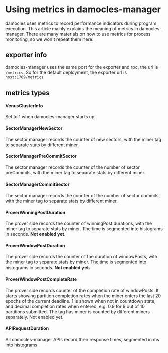 # Using metrics in damocles-manager

damocles uses metrics to record performance indicators during program execution. This article mainly explains the meaning of metrics in damocles-manager. There are many materials on how to use metrics for process monitoring, so we won't repeat them here.

## exporter info
damocles-manager uses the same port for the exporter and rpc, the url is `/metrics`. So for the default deployment, the exporter url is `host:1789/metrics`

## metrics types

#### VenusClusterInfo
Set to 1 when damocles-manager starts up.

#### SectorManagerNewSector
The sector manager records the counter of new sectors, with the miner tag to separate stats by different miner.

#### SectorManagerPreCommitSector
The sector manager records the counter of the number of sector preCommits, with the miner tag to separate stats by different miner.

#### SectorManagerCommitSector
The sector manager records the counter of the number of sector commits, with the miner tag to separate stats by different miner.

#### ProverWinningPostDuration
The prover side records the counter of winningPost durations, with the miner tag to separate stats by miner. The time is segmented into histograms in seconds. **Not enabled yet.**

#### ProverWindowPostDuration
The prover side records the counter of the duration of windowPosts, with the miner tag to separate stats by miner. The time is segmented into histograms in seconds. **Not enabled yet.**

#### ProverWindowPostCompleteRate
The prover side records counter of the completion rate of windowPosts. It starts showing partition completion rates when the miner enters the last 20 epochs of the current deadline. 1 is shown when not in countdown state, and decimal completion rates when entered, e.g. 0.9 for 9 out of 10 partitions submitted. The tag has miner is counted by different miners separately. Not enabled yet.

#### APIRequestDuration
All damocles-manager APIs record their response times, segmented in ms into histograms.